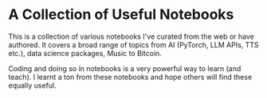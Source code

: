 # A Collection of Useful Notebooks

This is a collection of various notebooks I've curated from the web or have authored. It covers a broad range of topics from AI (PyTorch, LLM APIs, TTS etc.), data science packages, Music to Bitcoin. 

Coding and doing so in notebooks is a very powerful way to learn (and teach). I learnt a ton from these notebooks and hope others will find these equally useful. 
